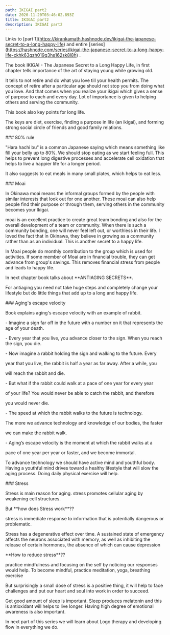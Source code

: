 ```yaml
---
path: IKIGAI part2
date: 2020-11-20T03:46:02.893Z
title: IKIGAI part2
description: IKIGAI part2
---
```

Links to  \[part 1](https://kirankamath.hashnode.dev/ikigai-the-japanese-secret-to-a-long-happy-life)  and entire  \[series](https://hashnode.com/series/ikigai-the-japanese-secret-to-a-long-happy-life-ckhk63qzh019q3hs162sk8l8h) .



The book IKIGAI - The Japanese Secret to a Long Happy Life, in first chapter tells importance of the art of staying young while growing old.

It tells to not retire and do what you love till your health permits. The concept of retire after a particular age should not stop you from doing what you love. And that comes when you realize your ikigai which gives a sense of purpose to each and every day. Lot of importance is given to helping others and serving the community. 



This book also key points for long life.  

The keys are diet, exercise, finding a purpose in life (an ikigai), and forming strong social circle of friends and good family relations.



\### 80% rule



"Hara hachi bu" is a common Japanese saying which means something like fill your belly up to 80%. We should stop eating as we start feeling full. This helps to prevent long digestive processes and accelerate cell oxidation that helps to live a happier life for a longer period.  

It also suggests to eat meals in many small plates, which helps to eat less.



\### Moai



In Okinawa moai means the informal groups formed by the people with similar interests that look out for one another. These moai can also help people find their purpose or through them, serving others in the community becomes your Ikigai.  

moai is an excellent practice to create great team bonding and also for the overall development of a team or community. When there is such a community bonding, one will never feel left out, or worthless in their life. I loved the fact that in Okinawa, they believe in growing as a community rather than as an individual. This is another secret to a happy life.  

In Moai people do monthly contribution to the group which is used for activities. If some member of Moai are in financial trouble, they can get advance from group's savings. This removes financial stress from people and leads to happy life.



In next chapter book talks about \*\*ANTIAGING SECRETS\*\*.



For antiaging you need not take huge steps and completely change your lifestyle but do little things that add up to a long and happy life.



\### Aging's escape velocity



Book explains aging's escape velocity with an example of rabbit.



\- Imagine a sign far off in the future with a number on it that represents the age of your death. 

\- Every year that you live, you advance closer to the sign. When you reach the sign, you die.

\- Now imagine a rabbit holding the sign and walking to the future. Every

year that you live, the rabbit is half a year as far away. After a while, you

will reach the rabbit and die.

\- But what if the rabbit could walk at a pace of one year for every year

of your life? You would never be able to catch the rabbit, and therefore

you would never die.

\- The speed at which the rabbit walks to the future is technology.  

The more we advance technology and knowledge of our bodies, the faster

we can make the rabbit walk.

\- Aging’s escape velocity is the moment at which the rabbit walks at a

pace of one year per year or faster, and we become immortal.



To advance technology we should have active mind and youthful body. Having a youthful mind drives toward a healthy lifestyle that will slow the aging process. Doing daily physical exercise will help.



\### Stress



Stress is main reason for aging. stress promotes cellular aging by weakening cell structures.



But \*\*how does Stress work\*\*??  



stress is immediate response to information that is potentially dangerous or problematic.  

Stress has a degenerative effect over time. A sustained state of emergency affects the neurons associated with memory, as well as inhibiting the release of certain hormones, the absence of which can cause depression



\*\*How to reduce stress\*\*??



practice mindfulness and focusing on the self by noticing our responses would help. To become mindful, practice meditation, yoga, breathing exercise



But surprisingly a small dose of stress is a positive thing, it will help to face challenges and put our heart and soul into work in order to succeed.



Get good amount of sleep is important. Sleep produces melatonin and this is antioxidant will helps to live longer. Having high degree of emotional awareness is also important.



In next part of this series we will learn about Logo therapy and developing flow in everything we do.
